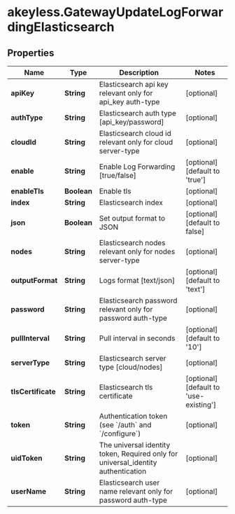# akeyless.GatewayUpdateLogForwardingElasticsearch

## Properties

Name | Type | Description | Notes
------------ | ------------- | ------------- | -------------
**apiKey** | **String** | Elasticsearch api key relevant only for api_key auth-type | [optional] 
**authType** | **String** | Elasticsearch auth type [api_key/password] | [optional] 
**cloudId** | **String** | Elasticsearch cloud id relevant only for cloud server-type | [optional] 
**enable** | **String** | Enable Log Forwarding [true/false] | [optional] [default to &#39;true&#39;]
**enableTls** | **Boolean** | Enable tls | [optional] 
**index** | **String** | Elasticsearch index | [optional] 
**json** | **Boolean** | Set output format to JSON | [optional] [default to false]
**nodes** | **String** | Elasticsearch nodes relevant only for nodes server-type | [optional] 
**outputFormat** | **String** | Logs format [text/json] | [optional] [default to &#39;text&#39;]
**password** | **String** | Elasticsearch password relevant only for password auth-type | [optional] 
**pullInterval** | **String** | Pull interval in seconds | [optional] [default to &#39;10&#39;]
**serverType** | **String** | Elasticsearch server type [cloud/nodes] | [optional] 
**tlsCertificate** | **String** | Elasticsearch tls certificate | [optional] [default to &#39;use-existing&#39;]
**token** | **String** | Authentication token (see &#x60;/auth&#x60; and &#x60;/configure&#x60;) | [optional] 
**uidToken** | **String** | The universal identity token, Required only for universal_identity authentication | [optional] 
**userName** | **String** | Elasticsearch user name relevant only for password auth-type | [optional] 


